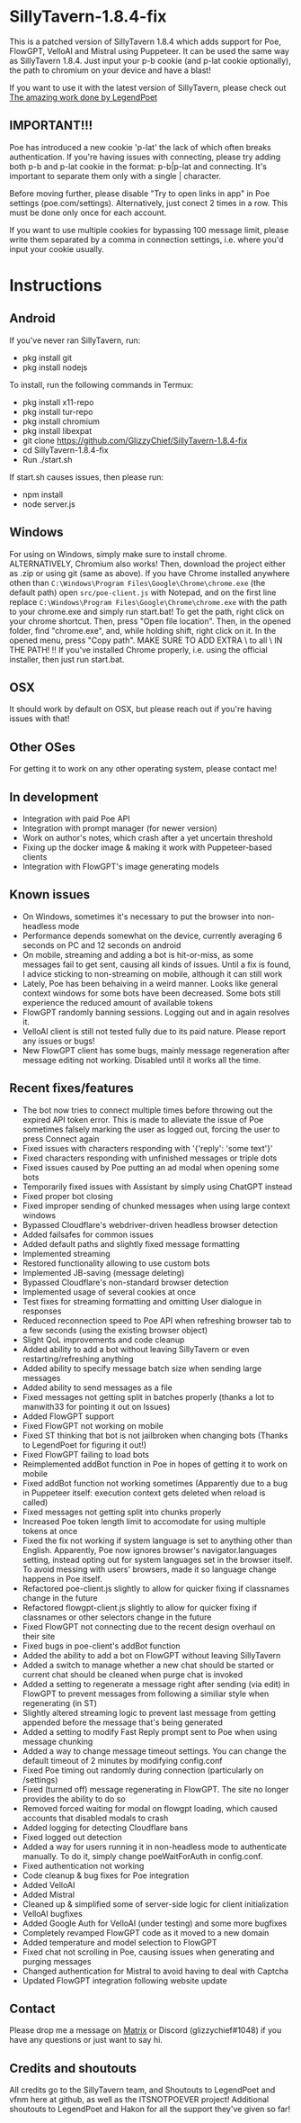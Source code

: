 # SillyTavern-1.8.4-fix

This is a patched version of SillyTavern 1.8.4 which adds support for Poe, FlowGPT, VelloAI and Mistral using Puppeteer.
It can be used the same way as SillyTavern 1.8.4. Just input your p-b cookie (and p-lat cookie optionally), the path to chromium on your device and have a blast!

If you want to use it with the latest version of SillyTavern, please check out [The amazing work done by LegendPoet](https://github.com/LegendPoet/SillyTavern-fix)

## IMPORTANT!!!
Poe has introduced a new cookie 'p-lat' the lack of which often breaks authentication. If you're having issues with connecting, please try adding both p-b and p-lat cookie in the format: p-b|p-lat and connecting. It's important to separate them only with a single | character.

Before moving further, please disable "Try to open links in app" in Poe settings (poe.com/settings). Alternatively, just conect 2 times in a row. This must be done only once for each account.

If you want to use multiple cookies for bypassing 100 message limit, please write them separated by a comma in connection settings, i.e. where you'd input your cookie usually.


# Instructions

## Android

If you've never ran SillyTavern, run:
- pkg install git
- pkg install nodejs

To install, run the following commands in Termux:
- pkg install x11-repo
- pkg install tur-repo
- pkg install chromium
- pkg install libexpat
- git clone https://github.com/GlizzyChief/SillyTavern-1.8.4-fix
- cd SillyTavern-1.8.4-fix
- Run ./start.sh

If start.sh causes issues, then please run:
- npm install
- node server.js


## Windows
For using on Windows, simply make sure to install chrome. ALTERNATIVELY, Chromium also works!
Then, download the project either as .zip or using git (same as above).
If you have Chrome installed anywhere othen than `C:\Windows\Program Files\Google\Chrome\chrome.exe` (the default path) open `src/poe-client.js` with Notepad, and on the first line replace `C:\Windows\Program Files\Google\Chrome\chrome.exe` with the path to your chrome.exe and simply run start.bat!
To get the path, right click on your chrome shortcut. Then, press "Open file location". Then, in the opened folder, find "chrome.exe", and, while holding shift, right click on it. In the opened menu, press "Copy path". MAKE SURE TO ADD EXTRA \ to all \ IN THE PATH!
!! If you've installed Chrome properly, i.e. using the official installer, then just run start.bat.

## OSX
It should work by default on OSX, but please reach out if you're having issues with that!

## Other OSes
For getting it to work on any other operating system, please contact me!

## In development
- Integration with paid Poe API
- Integration with prompt manager (for newer version)
- Work on author's notes, which crash after a yet uncertain threshold
- Fixing up the docker image & making it work with Puppeteer-based clients
- Integration with FlowGPT's image generating models

## Known issues
- On Windows, sometimes it's necessary to put the browser into non-headless mode
- Performance depends somewhat on the device, currently averaging 6 seconds on PC and 12 seconds on android
- On mobile, streaming and adding a bot is hit-or-miss, as some messages fail to get sent, causing all kinds of issues. Until a fix is found, I advice sticking to non-streaming on mobile, although it can still work
- Lately, Poe has been behaiving in a weird manner. Looks like general context windows for some bots have been decreased. Some bots still experience the reduced amount of available tokens
- FlowGPT randomly banning sessions. Logging out and in again resolves it.
- VelloAI client is still not tested fully due to its paid nature. Please report any issues or bugs!
- New FlowGPT client has some bugs, mainly message regeneration after message editing not working. Disabled until it works all the time.


## Recent fixes/features
- The bot now tries to connect multiple times before throwing out the expired API token error. This is made to alleviate the issue of Poe sometimes falsely marking the user as logged out, forcing the user to press Connect again
- Fixed issues with characters responding with '{'reply': 'some text'}'
- Fixed characters responding with unfinished messages or triple dots
- Fixed issues caused by Poe putting an ad modal when opening some bots
- Temporarily fixed issues with Assistant by simply using ChatGPT instead
- Fixed proper bot closing
- Fixed improper sending of chunked messages when using large context windows
- Bypassed Cloudflare's webdriver-driven headless browser detection
- Added failsafes for common issues
- Added default paths and slightly fixed message formatting
- Implemented streaming
- Restored functionality allowing to use custom bots
- Implemented JB-saving (message deleting)
- Bypassed Cloudflare's non-standard browser detection
- Implemented usage of several cookies at once
- Test fixes for streaming formatting and omitting User dialogue in responses
- Reduced reconnection speed to Poe API when refreshing browser tab to a few seconds (using the existing browser object)
- Slight QoL improvements and code cleanup
- Added ability to add a bot without leaving SillyTavern or even restarting/refreshing anything
- Added ability to specify message batch size when sending large messages
- Added ability to send messages as a file
- Fixed messages not getting split in batches properly (thanks a lot to manwith33 for pointing it out on Issues)
- Added FlowGPT support
- Fixed FlowGPT not working on mobile
- Fixed ST thinking that bot is not jailbroken when changing bots (Thanks to LegendPoet for figuring it out!)
- Fixed FlowGPT failing to load bots
- Reimplemented addBot function in Poe in hopes of getting it to work on mobile
- Fixed addBot function not working sometimes (Apparently due to a bug in Puppeteer itself: execution context gets deleted when reload is called)
- Fixed messages not getting split into chunks properly
- Increased Poe token length limit to accomodate for using multiple tokens at once
- Fixed the fix not working if system language is set to anything other than English. Apparently, Poe now ignores browser's navigator.languages setting, instead opting out for system languages set in the browser itself. To avoid messing with users' browsers, made it so language change happens in Poe itself.
- Refactored poe-client.js slightly to allow for quicker fixing if classnames change in the future
- Refactored flowgpt-client.js slightly to allow for quicker fixing if classnames or other selectors change in the future
- Fixed FlowGPT not connecting due to the recent design overhaul on their site
- Fixed bugs in poe-client's addBot function
- Added the ability to add a bot on FlowGPT without leaving SillyTavern
- Added a switch to manage whether a new chat should be started or current chat should be cleaned when purge chat is invoked
- Added a setting to regenerate a message right after sending (via edit) in FlowGPT to prevent messages from following a similiar style when regenerating (in ST)
- Slightly altered streaming logic to prevent last message from getting appended before the message that's being generated
- Added a setting to modify Fast Reply prompt sent to Poe when using message chunking
- Added a way to change message timeout settings. You can change the default timeout of 2 minutes by modifying config.conf
- Fixed Poe timing out randomly during connection (particularly on /settings)
- Fixed (turned off) message regenerating in FlowGPT. The site no longer provides the ability to do so
- Removed forced waiting for modal on flowgpt loading, which caused accounts that disabled modals to crash
- Added logging for detecting Cloudflare bans
- Fixed logged out detection
- Added a way for users running it in non-headless mode to authenticate manually. To do it, simply change poeWaitForAuth in config.conf.
- Fixed authentication not working
- Code cleanup & bug fixes for Poe integration
- Added VelloAI
- Added Mistral
- Cleaned up & simplified some of server-side logic for client initialization
- VelloAI bugfixes
- Added Google Auth for VelloAI (under testing) and some more bugfixes
- Completely revamped FlowGPT code as it moved to a new domain
- Added temperature and model selection to FlowGPT
- Fixed chat not scrolling in Poe, causing issues when generating and purging messages
- Changed authentication for Mistral to avoid having to deal with Captcha
- Updated FlowGPT integration following website update

## Contact
Please drop me a message on [Matrix](https://matrix.to/#/@glizzychief:techsaviours.org) or Discord (glizzychief#1048) if you have any questions or just want to say hi.

## Credits and shoutouts
All credits go to the SillyTavern team, and Shoutouts to LegendPoet and vfnm here at github, as well as the ITSNOTPOEVER project!
Additional shoutouts to LegendPoet and Hakon for all the support they've given so far!
